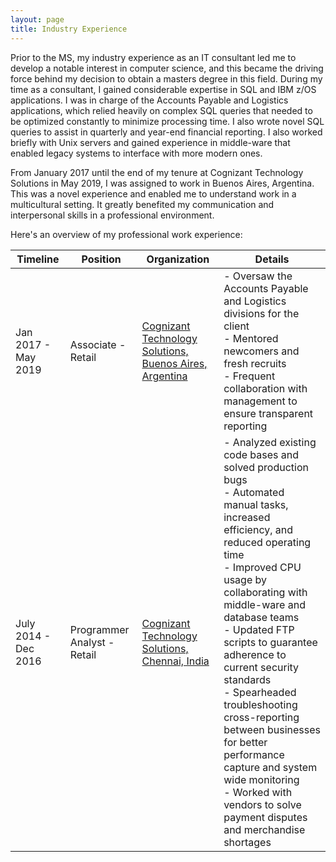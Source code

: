 ```yaml
---
layout: page
title: Industry Experience
---
```

Prior to the MS, my industry experience as an IT consultant led me to develop a notable interest in computer science, and this became the driving force behind my decision to obtain a masters degree in this field. During my time as a consultant, I gained considerable expertise in SQL and IBM z/OS applications. I was in charge of the Accounts Payable and Logistics applications, which relied heavily on complex SQL queries that needed to be optimized constantly to minimize processing time. I also wrote novel SQL queries to assist in quarterly and year-end financial reporting. I also worked briefly with Unix servers and gained experience in middle-ware that enabled legacy systems to interface with more modern ones. 

From January 2017 until the end of my tenure at Cognizant Technology Solutions in May 2019, I was assigned to work in Buenos Aires, Argentina. This was a novel experience and enabled me to understand work in a multicultural setting. It greatly benefited my communication and interpersonal skills in a professional environment.

Here's an overview of my professional work experience:

| Timeline | Position| Organization| Details |
|--|--|-- |--|
| Jan 2017 - May 2019 | Associate - Retail | [Cognizant Technology Solutions, Buenos Aires, Argentina](https://www.cognizant.com/en-ar/) |- Oversaw the Accounts Payable and Logistics divisions for the client <br/> - Mentored newcomers and fresh recruits <br/> - Frequent collaboration with management to ensure transparent reporting| 
| July 2014 - Dec 2016  | Programmer Analyst - Retail | [Cognizant Technology Solutions, Chennai, India](https://www.cognizant.com/en-in) |- Analyzed existing code bases and solved production bugs <br/> - Automated manual tasks, increased efficiency, and reduced operating time <br/> - Improved CPU usage by collaborating with middle-ware and database teams <br/> - Updated FTP scripts to guarantee adherence to current security standards <br/> - Spearheaded troubleshooting cross-reporting between businesses for better performance capture and system wide monitoring <br/> - Worked with vendors to solve payment disputes and merchandise shortages|
